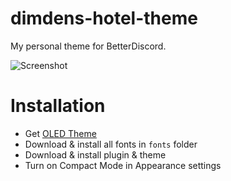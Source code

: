 # dimdens-hotel-theme
My personal theme for BetterDiscord.

![Screenshot](https://lune.dimden.dev/2c1741aa58.png)

# Installation
- Get [OLED Theme](https://github.com/dimdenGD/discord-oled-theme)
- Download & install all fonts in `fonts` folder
- Download & install plugin & theme
- Turn on Compact Mode in Appearance settings
